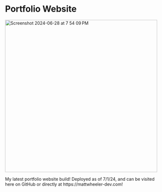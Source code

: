 # Portfolio Website

<img width="500" alt="Screenshot 2024-06-28 at 7 54 09 PM" src="https://github.com/mattwheeler-dev/portfolio/assets/105622101/956d6924-baf9-472e-9596-618a478ab6cc">

<p>My latest portfolio website build! Deployed as of 7/1/24, and can be visited here on GitHub or directly at https://mattwheeler-dev.com!</p>

